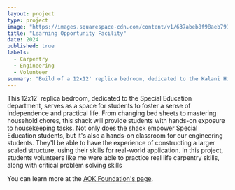```yaml
---
layout: project
type: project
image: "https://images.squarespace-cdn.com/content/v1/637abeb8f98aeb7914c6fbe9/1707702774408-P0DZL3T82MBAAUSXNO0W/24.2.10+Kalani+3+9.jpeg?format=300x300"
title: "Learning Opportunity Facility"
date: 2024
published: true
labels:
  - Carpentry
  - Engineering
  - Volunteer 
summary: "Build of a 12x12' replica bedroom, dedicated to the Kalani Highschool Special Education department, serving as a space for students to foster a sense of independence and practical life."
---
```


This 12x12' replica bedroom, dedicated to the Special Education department, serves as a space for students to foster a sense of independence and practical life. From changing bed sheets to mastering household chores, this shack will provide students with hands-on exposure to housekeeping tasks. Not only does the shack empower Special Education students, but it's also a hands-on classroom for our engineering students. They'll be able to have the experience of constructing a larger scaled structure, using their skills for real-world application. In this project, students volunteers like me were able to practice real life carpentry skills, along with critical problem solving skills 

You can learn more at the [AOK Foundation's page](https://www.iamevanknight.com/things-i-made/kalani3).
